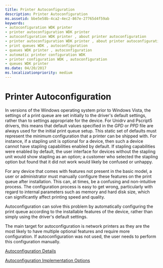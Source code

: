 ```yaml
---
title: Printer Autoconfiguration
description: Printer Autoconfiguration
ms.assetid: bbe5e58b-4ca2-4ec2-867e-27765d4f59ab
keywords:
- autoconfiguration WDK printer
- printer autoconfiguration WDK printer
- autoconfiguration WDK printer , about printer autoconfiguration
- printer autoconfiguration WDK printer , about printer autoconfiguration
- print queues WDK , autoconfiguration
- queues WDK printer , autoconfiguration
- automatic printer configuration WDK
- printer configuration WDK , autoconfiguration
- queues WDK printer
ms.date: 04/20/2017
ms.localizationpriority: medium
---
```


# Printer Autoconfiguration


In versions of the Windows operating system prior to Windows Vista, the settings of a print queue are set initially to the driver's default settings, rather than to settings appropriate for the device. For Unidrv and Pscript5 drivers, this means that default values specified in the *GPD* or *PPD* file are always used for the initial print queue setup. This static set of defaults must represent the minimum configuration that a printer can be shipped with. For instance, if a stapling unit is optional for a device, then such a device cannot have stapling capabilities enabled by default. If stapling capabilities were enabled by default, the user interface for devices without the stapling unit would show stapling as an option; a customer who selected the stapling option but found that it did not work would likely be confused or unhappy.

For any device that comes with features not present in the basic model, a user or administrator must manually configure these features on the print queue after installation. This can, at times, be a confusing and non-intuitive process. The configuration process is easy to get wrong, particularly with regard to internal parameters such as memory and hard disk size, which can significantly affect printing speed and quality.

Autoconfiguration can solve this problem by automatically configuring the print queue according to the installable features of the device, rather than simply using the driver's default settings.

The main target for autoconfiguration is network printers as they are the most likely to have multiple optional features and require more configuration. If autoconfiguration was not used, the user needs to perform this configuration manually.

[Autoconfiguration Details](autoconfiguration-details.md)

[Autoconfiguration Implementation Options](autoconfiguration-implementation-options.md)

 

 




